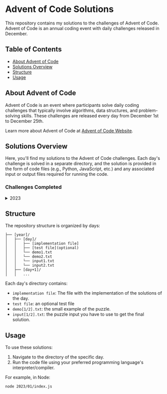 # Advent of Code Solutions

This repository contains my solutions to the challenges of Advent of Code. Advent of Code is an annual coding event with daily challenges released in December.

## Table of Contents

- [About Advent of Code](#about-advent-of-code)
- [Solutions Overview](#solutions-overview)
- [Structure](#structure)
- [Usage](#usage)

## About Advent of Code

Advent of Code is an event where participants solve daily coding challenges that typically involve algorithms, data structures, and problem-solving skills. These challenges are released every day from December 1st to December 25th.

Learn more about Advent of Code at [Advent of Code Website](https://adventofcode.com/).

## Solutions Overview

Here, you'll find my solutions to the Advent of Code challenges. Each day's challenge is solved in a separate directory, and the solution is provided in the form of code files (e.g., Python, JavaScript, etc.) and any associated input or output files required for running the code.

### Challenges Completed

<details>
  <summary>2023</summary>

- [x] Day 1
- [x] Day 2
- [x] Day 3 (1/2)
</details>



## Structure

The repository structure is organized by days:

```
├── [year]/
│   ├── [day]/
│   │   ├── [implementation file]
│   │   ├── [test file](optional)
│   │   └── demo1.txt
│   │   └── demo2.txt
│   │   └── input1.txt
│   │   └── input2.txt
│   ├── [day+1]/
│   │   ...

```

Each day's directory contains:
- `implementation file`: The file with the implementation of the solutions of the day.
- `test file`: an optional test file
- `demo[1/2].txt`: the small example of the puzzle.
- `input[1/2].txt`: the puzzle input you have to use to get the final solution.

## Usage

To use these solutions:

1. Navigate to the directory of the specific day.
2. Run the code file using your preferred programming language's interpreter/compiler.

For example, in Node:

```bash
node 2023/01/index.js
